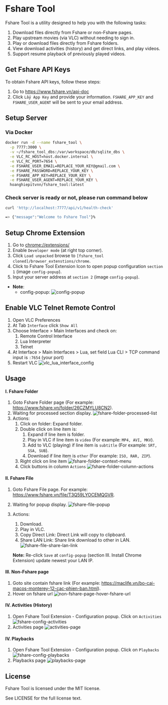 # Fshare Tool
Fshare Tool is a utility designed to help you with the following tasks:
1. Download files directly from Fshare or non-Fshare pages.
2. Play upstream movies (via VLC) without needing to sign in.
3. Play or download files directly from Fshare folders.
4. View download activities (history) and get direct links, and play videos.
5. Support resume playback of previously played videos.

## Get Fshare API Keys
To obtain Fshare API keys, follow these steps:
1. Go to https://www.fshare.vn/api-doc
2. Click `Lấy App Key` and provide your information. `FSHARE_APP_KEY` and `FSHARE_USER_AGENT` will be sent to your email address.

## Setup Server

### Via Docker
```bash
docker run -d --name fshare_tool \
  -p 7777:3000 \
  -v ~/fshare_tool_dbs:/var/workspace/db/sqlite_dbs \
  -e VLC_RC_HOST=host.docker.internal \
  -e VLC_RC_PORT=7654 \
  -e FSHARE_USER_EMAIL=REPLACE_YOUR_KEY@gmail.com \
  -e FSHARE_PASSWORD=REPLACE_YOUR_KEY \
  -e FSHARE_APP_KEY=REPLACE_YOUR_KEY \
  -e FSHARE_USER_AGENT=REPLACE_YOUR_KEY \
  hoanghiepitvnn/fshare_tool:latest
```

### Check server is ready or not, please run command below

```bash
curl 'http://localhost:7777/api/v1/health-check'

=> {"message":"Welcome to Fshare Tool"}%
```

## Setup Chrome Extension

1. Go to [chrome://extensions/](chrome://extensions/)
2. Enable `Developer mode` (at right top corner).
3. Click `Load unpacked` browse to `[fshare_tool cloned]/browser_extenstions/chrome`.
4. Click to Fshare Tool Extension Icon to open popup configuration `section 1` (image `config-popup`).
5. Input your server address at `section 2` (image `config-popup`).

+ **Note**:
  - config-popup: ![config-popup](/public/docs/config-popup.jpg)

## Enable VLC Telnet Remote Control
1. Open VLC Preferences
2. At Tab `Interface` click `Show All`
3. Choose Interface > Main Interfaces and check on:
   1. Remote Control Interface
   2. Lua Interpreter
   3. Telnet
4. At Interface > Main Interfaces > Lua, set field Lua CLI > TCP command input is `:7654` (your port)
5. Restart VLC
  ![vlc_lua_interface_config](/public/docs/vlc_lua_interface_config.jpg)

## Usage
#### I. Fshare Folder
1. Goto Fshare Folder page (For example: https://www.fshare.vn/folder/26CZMYLU8CN2).
2. Waiting for processed section display.
![fshare-folder-processed-list](/public/docs/fshare-folder-processed-list.jpg)
1. Actions:
     1. Click on folder: Expand folder.
     2. Double click on line item is:
         1. Expand if line item is folder.
         2. Play in VLC if line item is `video` (For example: `MP4, AVI, MKV`).
         3. Add to VLC (playing) if line item is `subtitle` (For example: `SRT, SSA, SUB`).
         4. Download if line item is `other` (For example: `ISO, RAR, ZIP`).
     3. Right click on line item
      ![fshare-folder-context-menu](/public/docs/fshare-folder-context-menu.jpg)
     4. Click buttons in column `Actions`
      ![fshare-folder-column-actions](/public/docs/fshare-folder-column-actions.jpg)
#### II. Fshare File
  1. Goto Fshare File page. For example: https://www.fshare.vn/file/T3Q59LYOCEMQGVR.
  2. Waiting for popup display.
   ![fshare-file-popup](/public/docs/fshare-file-popup.jpg)
  3. Actions:
      1. Download.
      2. Play in VLC.
      3. Copy Direct Link: Direct Link will copy to clipboard.
      4. Share LAN Link: Share link download to other in LAN.
      ![fshare-file-share-lan-link](/public/docs/fshare-file-share-lan-link.jpg)

      **Note:** Re-click `Save` at `config-popup` (section III. Install Chrome Extension) update newest your LAN IP.
#### III. Non-Fshare page
  1. Goto site contain fshare link (For example: https://maclife.vn/bo-cai-macos-monterey-12-cac-phien-ban.html).
  2.  Hover on fshare url
  ![non-fshare-page-hover-fshare-url](/public/docs/non-fshare-page-hover-fshare-url.jpg)
#### IV. Activities (History)
1. Open Fshare Tool Extension - Configuration popup. Click on `Activities`
![fshare-config-activities](/public/docs/fshare-config-activities.jpg)
1. Activities page
![activities-page](/public/docs/activities-page.jpg)

#### IV. Playbacks
1. Open Fshare Tool Extension - Configuration popup. Click on `Playbacks`
![fshare-config-playbacks](/public/docs/fshare-config-playbacks.jpg)
2. Playbacks page
![playbacks-page](/public/docs/playbacks-page.jpg)

## License

Fshare Tool is licensed under the MIT license.

See LICENSE for the full license text.
